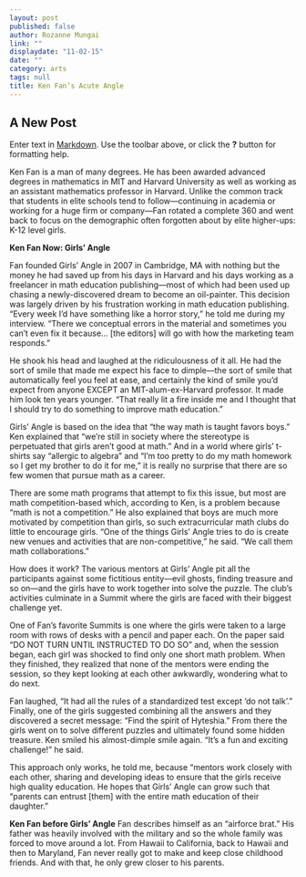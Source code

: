 ```yaml
---
layout: post
published: false
author: Rozanne Mungai
link: ""
displaydate: "11-02-15"
date: ""
category: arts
tags: null
title: Ken Fan’s Acute Angle
---
```


## A New Post

Enter text in [Markdown](http://daringfireball.net/projects/markdown/). Use the toolbar above, or click the **?** button for formatting help.

Ken Fan is a man of many degrees. He has been awarded advanced degrees in mathematics in MIT and Harvard University as well as working as an assistant mathematics professor in Harvard. Unlike the common track that students in elite schools tend to follow—continuing in academia or working for a huge firm or company—Fan rotated a complete 360 and went back to focus on the demographic often forgotten about by elite higher-ups: K-12 level girls.

**Ken Fan Now: Girls’ Angle**

Fan founded Girls’ Angle in 2007 in Cambridge, MA with nothing but the money he had saved up from his days in Harvard and his days working as a freelancer in math education publishing—most of which had been used up chasing a newly-discovered dream to become an oil-painter.  This decision was largely driven by his frustration working in math education publishing. “Every week I’d have something like a horror story,” he told me during my interview. “There we conceptual errors in the material and sometimes you can’t even fix it because… [the editors] will go with how the marketing team responds.” 

He shook his head and laughed at the ridiculousness of it all. He had the sort of smile that made me expect his face to dimple—the sort of smile that automatically feel you feel at ease, and certainly the kind of smile you’d expect from anyone EXCEPT an MIT-alum-ex-Harvard professor. It made him look ten years younger. “That really lit a fire inside me and I thought that I should try to do something to improve math education.” 

Girls’ Angle is based on the idea that “the way math is taught favors boys.” Ken explained that “we’re still in society where the stereotype is perpetuated that girls aren’t good at math.” And in a world where girls’ t-shirts say “allergic to algebra” and “I’m too pretty to do my math homework so I get my brother to do it for me,” it is really no surprise that there are so few women that pursue math as a career.

There are some math programs that attempt to fix this issue, but most are math competition-based which, according to Ken, is a problem because “math is not a competition.” He also explained that boys are much more motivated by competition than girls, so such extracurricular math clubs do little to encourage girls. “One of the things Girls’ Angle tries to do is create new venues and activities that are non-competitive,” he said. “We call them math collaborations.” 

How does it work? The various mentors at Girls’ Angle pit all the participants against some fictitious entity—evil ghosts, finding treasure and so on—and the girls have to work together into solve the puzzle. The club’s activities culminate in a Summit where the girls are faced with their biggest challenge yet. 

One of Fan’s favorite Summits is one where the girls were taken to a large room with rows of desks with a pencil and paper each. On the paper said “DO NOT TURN UNTIL INSTRUCTED TO DO SO” and, when the session began, each girl was shocked to find only one short math problem. When they finished, they realized that none of the mentors were ending the session, so they kept looking at each other awkwardly, wondering what to do next. 

Fan laughed, “It had all the rules of a standardized test except ‘do not talk’.” Finally, one of the girls suggested combining all the answers and they discovered a secret message: “Find the spirit of Hyteshia.” 
From there the girls went on to solve different puzzles and ultimately found some hidden treasure. Ken smiled his almost-dimple smile again. “It’s a fun and exciting challenge!”  he said.

This approach only works, he told me, because “mentors work closely with each other, sharing and developing ideas to ensure that the girls receive high quality education. He hopes that Girls’ Angle can grow such that “parents can entrust [them] with the entire math education of their daughter.”

**Ken Fan before Girls’ Angle**
Fan describes himself as an “airforce brat.” His father was heavily involved with the military and so the whole family was forced to move around a lot. From Hawaii to California, back to Hawaii and then to Maryland, Fan never really got to make and keep close childhood friends. And with that, he only grew closer to his parents. 


